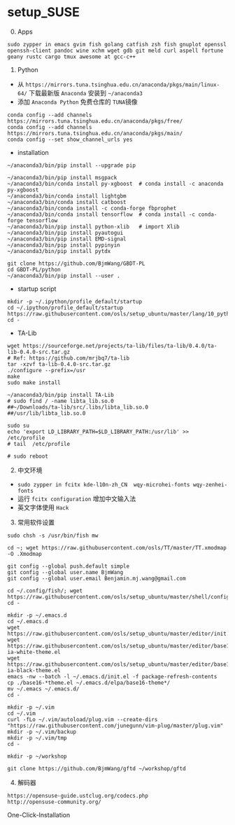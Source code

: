 # setup_SUSE

0. Apps

```sudo zypper in emacs gvim fish golang catfish zsh fish gnuplot openssl openssh-client pandoc wine xchm wget gdb git meld curl aspell fortune geany rustc cargo tmux awesome at gcc-c++```

1. Python
- 从 `https://mirrors.tuna.tsinghua.edu.cn/anaconda/pkgs/main/linux-64/` 下载最新版 `Anaconda` 安装到 `~/anaconda3`
- 添加 `Anaconda Python` 免费仓库的 `TUNA`镜像
```
conda config --add channels https://mirrors.tuna.tsinghua.edu.cn/anaconda/pkgs/free/
conda config --add channels https://mirrors.tuna.tsinghua.edu.cn/anaconda/pkgs/main/
conda config --set show_channel_urls yes
```
- installation
```
~/anaconda3/bin/pip install --upgrade pip

~/anaconda3/bin/pip install msgpack
~/anaconda3/bin/conda install py-xgboost  # conda install -c anaconda py-xgboost
~/anaconda3/bin/conda install lightgbm
~/anaconda3/bin/conda install catboost
~/anaconda3/bin/conda install -c conda-forge fbprophet
~/anaconda3/bin/conda install tensorflow  # conda install -c conda-forge tensorflow 
~/anaconda3/bin/pip install python-xlib   # import Xlib
~/anaconda3/bin/pip install pyautogui
~/anaconda3/bin/pip install EMD-signal
~/anaconda3/bin/pip install pypinyin
~/anaconda3/bin/pip install pytdx

git clone https://github.com/BjmWang/GBDT-PL
cd GBDT-PL/python
~/anaconda3/bin/pip install --user .
```
- startup script
```
mkdir -p ~/.ipython/profile_default/startup
cd ~/.ipython/profile_default/startup
https://raw.githubusercontent.com/osls/setup_ubuntu/master/lang/10_python3_startup.py
cd -
```

- TA-Lib
```
wget https://sourceforge.net/projects/ta-lib/files/ta-lib/0.4.0/ta-lib-0.4.0-src.tar.gz
# Ref: https://github.com/mrjbq7/ta-lib
tar -xzvf ta-lib-0.4.0-src.tar.gz
./configure --prefix=/usr
make
sudo make install

~/anaconda3/bin/pip install TA-Lib
# sudo find / -name libta_lib.so.0
##~/Downloads/ta-lib/src/.libs/libta_lib.so.0
##/usr/lib/libta_lib.so.0

sudo su
echo 'export LD_LIBRARY_PATH=$LD_LIBRARY_PATH:/usr/lib' >> /etc/profile
# tail  /etc/profile

# sudo reboot
```

2. 中文环境 
- `sudo zypper in fcitx kde-l10n-zh_CN  wqy-microhei-fonts wqy-zenhei-fonts`
- 运行 `fcitx configuration` 增加中文输入法
- 英文字体使用 `Hack`

3. 常用软件设置

```
sudo chsh -s /usr/bin/fish mw

cd ~; wget https://raw.githubusercontent.com/osls/TT/master/TT.xmodmap -O .Xmodmap

git config --global push.default simple
git config --global user.name BjmWang
git config --global user.email Benjamin.mj.wang@gmail.com

cd ~/.config/fish/; wget https://raw.githubusercontent.com/osls/setup_ubuntu/master/shell/config.fish; cd -

mkdir -p ~/.emacs.d
cd ~/.emacs.d
wget https://raw.githubusercontent.com/osls/setup_ubuntu/master/editor/init.el
wget https://raw.githubusercontent.com/osls/setup_ubuntu/master/editor/base16-ia-white-theme.el
wget https://raw.githubusercontent.com/osls/setup_ubuntu/master/editor/base16-ia-black-theme.el
emacs -nw --batch -l ~/.emacs.d/init.el -f package-refresh-contents
cp ./base16-*theme.el ~/.emacs.d/elpa/base16-theme*/
mv ~/.emacs ~/.emacs.d/
cd -

mkdir -p ~/.vim
cd ~/.vim
curl -fLo ~/.vim/autoload/plug.vim --create-dirs "https://raw.githubusercontent.com/junegunn/vim-plug/master/plug.vim"
mkdir -p ~/.vim/backup
mkdir -p ~/.vim/tmp
cd -

mkdir -p ~/workshop

git clone https://github.com/BjmWang/gftd ~/workshop/gftd
```

4. 解码器
```
https://opensuse-guide.ustclug.org/codecs.php
http://opensuse-community.org/
```
One-Click-Installation
